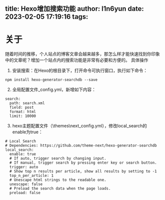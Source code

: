 title: Hexo增加搜索功能
author: l1n6yun
date: 2023-02-05 17:19:16
tags:
---
# 关于

随着时间的推移，个人站点的博客文章会越来越多，那怎么样才能快速找到你印象中的文章呢？增加一个站点内的搜索功能是非常有必要和方便的。
具体操作

1. 安装搜索：在Hexo的根目录下，打开命令可执行窗口，执行如下命令：

```
npm install hexo-generator-searchdb --save
```

2. 全局配置文件_config.yml，新增如下内容：

```
search:
  path: search.xml
  field: post
  format: html
  limit: 10000
```

3. hexo主题配置文件（\themes\next_config.yml），修改local_search的enable为true：

```
# Local Search
# Dependencies: https://github.com/theme-next/hexo-generator-searchdb
local_search:
  enable: true
  # If auto, trigger search by changing input.
  # If manual, trigger search by pressing enter key or search button.
  trigger: auto
  # Show top n results per article, show all results by setting to -1
  top_n_per_article: 1
  # Unescape html strings to the readable one.
  unescape: false
  # Preload the search data when the page loads.
  preload: false
```